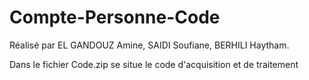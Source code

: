 # Compte-Personne-Code

Réalisé par EL GANDOUZ Amine, SAIDI Soufiane, BERHILI Haytham.

Dans le fichier Code.zip se situe le code d'acquisition et de traitement

